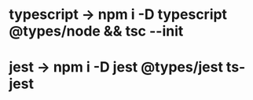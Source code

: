 # typescript -> npm i -D typescript @types/node && tsc --init
# jest -> npm i -D jest @types/jest ts-jest
